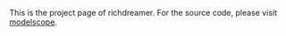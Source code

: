 This is the project page of richdreamer.
For the source code, please visit [modelscope](https://www.github.com/modelscope/richdreamer).
